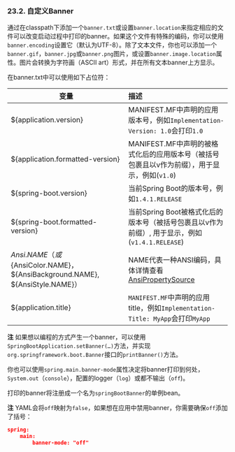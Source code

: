### 23.2. 自定义Banner

通过在classpath下添加一个`banner.txt`或设置`banner.location`来指定相应的文件可以改变启动过程中打印的banner。如果这个文件有特殊的编码，你可以使用`banner.encoding`设置它（默认为UTF-8）。除了文本文件，你也可以添加一个`banner.gif`，`banner.jpg`或`banner.png`图片，或设置`banner.image.location`属性。图片会转换为字符画（ASCII art）形式，并在所有文本banner上方显示。

在banner.txt中可以使用如下占位符：

| 变量        | 描述     |
| ----------- | :--------|
|${application.version}|MANIFEST.MF中声明的应用版本号，例如`Implementation-Version: 1.0`会打印`1.0`|
|${application.formatted-version}|MANIFEST.MF中声明的被格式化后的应用版本号（被括号包裹且以v作为前缀），用于显示，例如(`v1.0`)|
|${spring-boot.version}|当前Spring Boot的版本号，例如`1.4.1.RELEASE`|
|${spring-boot.formatted-version}|当前Spring Boot被格式化后的版本号（被括号包裹且以v作为前缀）,  用于显示，例如(`v1.4.1.RELEASE`)|
|${Ansi.NAME}（或${AnsiColor.NAME}，${AnsiBackground.NAME}, ${AnsiStyle.NAME}）|NAME代表一种ANSI编码，具体详情查看[AnsiPropertySource](https://github.com/spring-projects/spring-boot/tree/v1.4.1.RELEASE/spring-boot/src/main/java/org/springframework/boot/ansi/AnsiPropertySource.java)|
|${application.title}|`MANIFEST.MF`中声明的应用title，例如`Implementation-Title: MyApp`会打印`MyApp`|

**注** 如果想以编程的方式产生一个banner，可以使用`SpringBootApplication.setBanner(…)`方法，并实现`org.springframework.boot.Banner`接口的`printBanner()`方法。

你也可以使用`spring.main.banner-mode`属性决定将banner打印到何处，`System.out`（`console`），配置的logger（`log`）或都不输出（`off`)。

打印的banner将注册成一个名为`springBootBanner`的单例bean。

**注** YAML会将`off`映射为`false`，如果想在应用中禁用banner，你需要确保`off`添加了括号：
```json
spring:
    main:
        banner-mode: "off"
```
